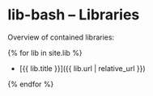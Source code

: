 # lib-bash – Libraries

Overview of contained libraries:

{% for lib in site.lib %}

- [{{ lib.title }}]({{ lib.url | relative_url }})

{% endfor %}
